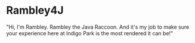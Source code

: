 # Rambley4J
 "Hi, I'm Rambley. Rambley the Java Raccoon. And it's my job to make sure your experience here at Indigo Park is the most rendered it can be!"
